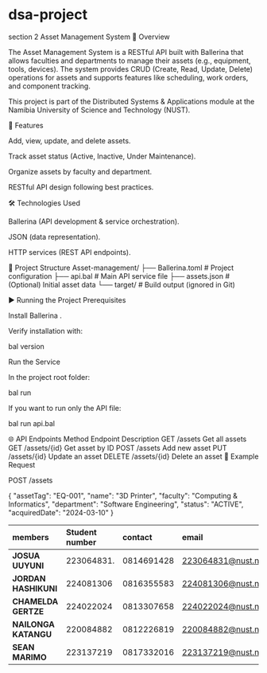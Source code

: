 # dsa-project
section 2
Asset Management System
📖 Overview

The Asset Management System is a RESTful API built with Ballerina that allows faculties and departments to manage their assets (e.g., equipment, tools, devices). The system provides CRUD (Create, Read, Update, Delete) operations for assets and supports features like scheduling, work orders, and component tracking.

This project is part of the Distributed Systems & Applications module at the Namibia University of Science and Technology (NUST).

🚀 Features

Add, view, update, and delete assets.

Track asset status (Active, Inactive, Under Maintenance).

Organize assets by faculty and department.

RESTful API design following best practices.

🛠️ Technologies Used

Ballerina (API development & service orchestration).

JSON (data representation).

HTTP services (REST API endpoints).

📂 Project Structure
Asset-management/
 ├── Ballerina.toml       # Project configuration
 ├── api.bal              # Main API service file
 ├── assets.json          # (Optional) Initial asset data
 └── target/              # Build output (ignored in Git)

▶️ Running the Project
Prerequisites

Install Ballerina
.

Verify installation with:

bal version

Run the Service

In the project root folder:

bal run


If you want to run only the API file:

bal run api.bal

🌐 API Endpoints
Method	Endpoint	Description
GET	/assets	Get all assets
GET	/assets/{id}	Get asset by ID
POST	/assets	Add new asset
PUT	/assets/{id}	Update an asset
DELETE	/assets/{id}	Delete an asset
📌 Example Request

POST /assets

{
  "assetTag": "EQ-001",
  "name": "3D Printer",
  "faculty": "Computing & Informatics",
  "department": "Software Engineering",
  "status": "ACTIVE",
  "acquiredDate": "2024-03-10"
}


| members | Student number | contact| email |
| :--- | :--- | :--- | :--- |
| **JOSUA UUYUNI** | 223064831. | 0814691428 | 223064831@nust.na. |
| **JORDAN HASHIKUNI** | 224081306 |  0816355583 | 224081306@nust.na |
| **CHAMELDA GERTZE** | 224022024 | 0813307658 | 224022024@nust.na |
| **NAILONGA KATANGU** | 220084882 | 0812226819 | 220084882@nust.na |
| **SEAN MARIMO** | 223137219 | 0817332016 | 223137219@nust.na |
